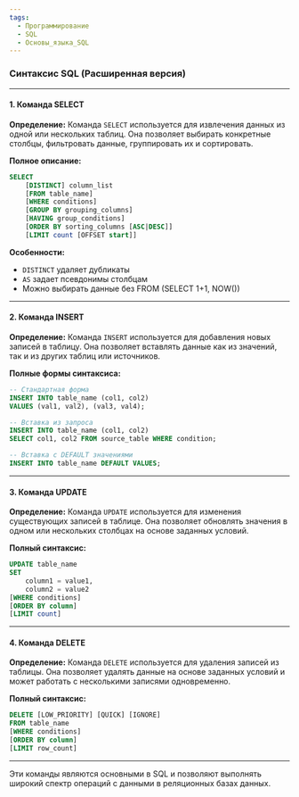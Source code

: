 ```yaml
---
tags:
  - Программирование
  - SQL
  - Основы_языка_SQL
---
```

### **Синтаксис SQL (Расширенная версия)**

---

#### **1. Команда SELECT**
**Определение:**
Команда `SELECT` используется для извлечения данных из одной или нескольких таблиц. Она позволяет выбирать конкретные столбцы, фильтровать данные, группировать их и сортировать.

**Полное описание:**
```sql
SELECT 
    [DISTINCT] column_list
    [FROM table_name]
    [WHERE conditions]
    [GROUP BY grouping_columns]
    [HAVING group_conditions]
    [ORDER BY sorting_columns [ASC|DESC]]
    [LIMIT count [OFFSET start]]
```

**Особенности:**
- `DISTINCT` удаляет дубликаты
- `AS` задает псевдонимы столбцам
- Можно выбирать данные без FROM (SELECT 1+1, NOW())
---

#### **2. Команда INSERT**
**Определение:**
Команда `INSERT` используется для добавления новых записей в таблицу. Она позволяет вставлять данные как из значений, так и из других таблиц или источников.

**Полные формы синтаксиса:**
```sql
-- Стандартная форма
INSERT INTO table_name (col1, col2) 
VALUES (val1, val2), (val3, val4);

-- Вставка из запроса
INSERT INTO table_name (col1, col2)
SELECT col1, col2 FROM source_table WHERE condition;

-- Вставка с DEFAULT значениями
INSERT INTO table_name DEFAULT VALUES;
```

---

#### **3. Команда UPDATE**
**Определение:**
Команда `UPDATE` используется для изменения существующих записей в таблице. Она позволяет обновлять значения в одном или нескольких столбцах на основе заданных условий.

**Полный синтаксис:**
```sql
UPDATE table_name
SET 
    column1 = value1,
    column2 = value2
[WHERE conditions]
[ORDER BY column]
[LIMIT count]
```

---

#### **4. Команда DELETE**
**Определение:**
Команда `DELETE` используется для удаления записей из таблицы. Она позволяет удалять данные на основе заданных условий и может работать с несколькими записями одновременно.

**Полный синтаксис:**
```sql
DELETE [LOW_PRIORITY] [QUICK] [IGNORE] 
FROM table_name
[WHERE conditions]
[ORDER BY column]
[LIMIT row_count]
```

--- 

Эти команды являются основными в SQL и позволяют выполнять широкий спектр операций с данными в реляционных базах данных.